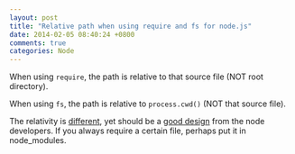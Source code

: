 ```yaml
---
layout: post
title: "Relative path when using require and fs for node.js"
date: 2014-02-05 08:40:24 +0800
comments: true
categories: Node
---
```


When using `require`, the path is relative to that source file (NOT root directory).

When using `fs`, the path is relative to `process.cwd()` (NOT that source file).

The relativity is [different](https://github.com/joyent/node/issues/1326), yet should be a [good design](http://stackoverflow.com/a/10861719) from the node developers. If you always require a certain file, perhaps put it in node_modules.
